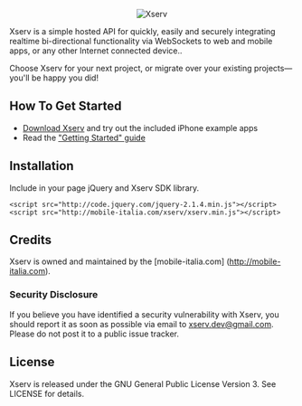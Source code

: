 <p align="center" >
  <img src="http://mobile-italia.com/xserv/assets/images/apple-icon-114x114.png" alt="Xserv" title="Xserv">
</p>

Xserv is a simple hosted API for quickly, easily and securely integrating realtime bi-directional functionality via WebSockets to web and mobile apps, or any other Internet connected device..

Choose Xserv for your next project, or migrate over your existing projects—you'll be happy you did!

## How To Get Started

- [Download Xserv](https://github.com/xserv/xserv-js/archive/master.zip) and try out the included iPhone example apps
- Read the ["Getting Started" guide](http://mobile-italia.com/xserv/docs#)

## Installation

Include in your page jQuery and Xserv SDK library.

```
<script src="http://code.jquery.com/jquery-2.1.4.min.js"></script>
<script src="http://mobile-italia.com/xserv/xserv.min.js"></script>
```

## Credits

Xserv is owned and maintained by the [mobile-italia.com] (http://mobile-italia.com).


### Security Disclosure

If you believe you have identified a security vulnerability with Xserv, you should report it as soon as possible via email to xserv.dev@gmail.com. Please do not post it to a public issue tracker.

## License

Xserv is released under the GNU General Public License Version 3. See LICENSE for details.
